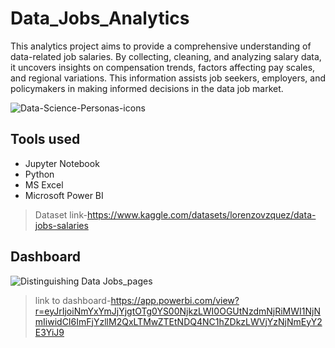 # Data_Jobs_Analytics

This analytics project aims to provide a comprehensive understanding of data-related job salaries. By collecting, cleaning, and analyzing salary data, it uncovers insights on compensation trends, factors affecting pay scales, and regional variations. This information assists job seekers, employers, and policymakers in making informed decisions in the data job market.

![Data-Science-Personas-icons](https://github.com/Mugilan2602/Data_Jobs_Analytics/assets/146967457/89fbb328-0a02-435b-b6be-df97e38e2abd)

## Tools used
* Jupyter Notebook
* Python
* MS Excel
* Microsoft Power BI

> Dataset link-https://www.kaggle.com/datasets/lorenzovzquez/data-jobs-salaries

## Dashboard
![Distinguishing Data Jobs_pages](https://github.com/Mugilan2602/Data_Jobs_Analytics/assets/146967457/d6c7c244-ce21-4cd3-8058-28fdf7125270)
> link to dashboard-https://app.powerbi.com/view?r=eyJrIjoiNmYxYmJjYjgtOTg0YS00NjkzLWI0OGUtNzdmNjRiMWI1NjNmIiwidCI6ImFjYzllM2QxLTMwZTEtNDQ4NC1hZDkzLWVjYzNjNmEyY2E3YiJ9
